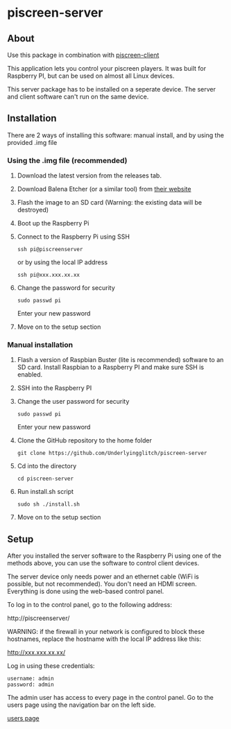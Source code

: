 # piscreen-server

## About
Use this package in combination with [piscreen-client](https://github.com/Underlyingglitch/piscreen-client)

This application lets you control your piscreen players. It was built for Raspberry PI, but can be used on almost all Linux devices.

This server package has to be installed on a seperate device. The server and client software can't run on the same device.

## Installation
There are 2 ways of installing this software: manual install, and by using the provided .img file

### Using the .img file (recommended)
1. Download the latest version from the releases tab.

2. Download Balena Etcher (or a similar tool) from [their website](https://www.balena.io/etcher/)

3. Flash the image to an SD card (Warning: the existing data will be destroyed)

4. Boot up the Raspberry Pi

5. Connect to the Raspberry Pi using SSH

   `ssh pi@piscreenserver`

   or by using the local IP address

   `ssh pi@xxx.xxx.xx.xx`

6. Change the password for security

   `sudo passwd pi`

   Enter your new password

7. Move on to the setup section

### Manual installation
1. Flash a version of Raspbian Buster (lite is recommended) software to an SD card. Install Raspbian to a Raspberry PI and make sure SSH is enabled.

2. SSH into the Raspberry PI

3. Change the user password for security

   `sudo passwd pi`

   Enter your new password

4. Clone the GitHub repository to the home folder

   `git clone https://github.com/Underlyingglitch/piscreen-server`

5. Cd into the directory

   `cd piscreen-server`

6. Run install.sh script

   `sudo sh ./install.sh`

7. Move on to the setup section

## Setup
After you installed the server software to the Raspberry Pi using one of the methods above, you can use the software to control client devices.

The server device only needs power and an ethernet cable (WiFi is possible, but not recommended). You don't need an HDMI screen. Everything is done using the web-based control panel.

To log in to the control panel, go to the following address:

http://piscreenserver/

WARNING: if the firewall in your network is configured to block these hostnames, replace the hostname with the local IP address like this:

http://xxx.xxx.xx.xx/

Log in using these credentials:

```
username: admin
password: admin
```

The admin user has access to every page in the control panel. Go to the users page using the navigation bar on the left side.

[users page](https://github.com/Underlyingglitch/piscreen-server/documentation/users.png)
